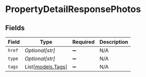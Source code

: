 # PropertyDetailResponsePhotos


## Fields

| Field                                  | Type                                   | Required                               | Description                            |
| -------------------------------------- | -------------------------------------- | -------------------------------------- | -------------------------------------- |
| `href`                                 | *Optional[str]*                        | :heavy_minus_sign:                     | N/A                                    |
| `type`                                 | *Optional[str]*                        | :heavy_minus_sign:                     | N/A                                    |
| `tags`                                 | List[[models.Tags](../models/tags.md)] | :heavy_minus_sign:                     | N/A                                    |